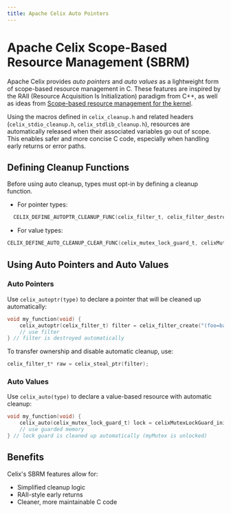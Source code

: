 ```yaml
---
title: Apache Celix Auto Pointers
---
```


<!--
Licensed to the Apache Software Foundation (ASF) under one or more
contributor license agreements.  See the NOTICE file distributed with
this work for additional information regarding copyright ownership.
The ASF licenses this file to You under the Apache License, Version 2.0
(the "License"); you may not use this file except in compliance with
the License.  You may obtain a copy of the License at

    http://www.apache.org/licenses/LICENSE-2.0

Unless required by applicable law or agreed to in writing, software
distributed under the License is distributed on an "AS IS" BASIS,
WITHOUT WARRANTIES OR CONDITIONS OF ANY KIND, either express or implied.
See the License for the specific language governing permissions and
limitations under the License.
-->

# Apache Celix Scope-Based Resource Management (SBRM)

Apache Celix provides *auto pointers* and *auto values* as a lightweight form of scope-based resource management in C. 
These features are inspired by the RAII (Resource Acquisition Is Initialization) paradigm from C++, 
as well as ideas from [Scope-based resource management for the kernel](https://lwn.net/Articles/934679/).

Using the macros defined in `celix_cleanup.h` and related headers (`celix_stdio_cleanup.h`, `celix_stdlib_cleanup.h`), 
resources are automatically released when their associated variables go out of scope. This enables safer and more 
concise C code, especially when handling early returns or error paths.

## Defining Cleanup Functions

Before using auto cleanup, types must opt-in by defining a cleanup function.

- For pointer types:

```C
  CELIX_DEFINE_AUTOPTR_CLEANUP_FUNC(celix_filter_t, celix_filter_destroy)
```

- For value types:

```C
CELIX_DEFINE_AUTO_CLEANUP_CLEAR_FUNC(celix_mutex_lock_guard_t, celixMutexLockGuard_deinit)
```

## Using Auto Pointers and Auto Values

### Auto Pointers

Use `celix_autoptr(type)` to declare a pointer that will be cleaned up automatically:

```C
void my_function(void) {
    celix_autoptr(celix_filter_t) filter = celix_filter_create("(foo=bar)");
    // use filter
} // filter is destroyed automatically
```

To transfer ownership and disable automatic cleanup, use:

```C
celix_filter_t* raw = celix_steal_ptr(filter);
```

### Auto Values

Use `celix_auto(type)` to declare a value-based resource with automatic cleanup:

```C
void my_function(void) {
    celix_auto(celix_mutex_lock_guard_t) lock = celixMutexLockGuard_init(&myMutex);
    // use guarded memory
} // lock guard is cleaned up automatically (myMutex is unlocked)
```

## Benefits

Celix's SBRM features allow for:

- Simplified cleanup logic
- RAII-style early returns
- Cleaner, more maintainable C code
